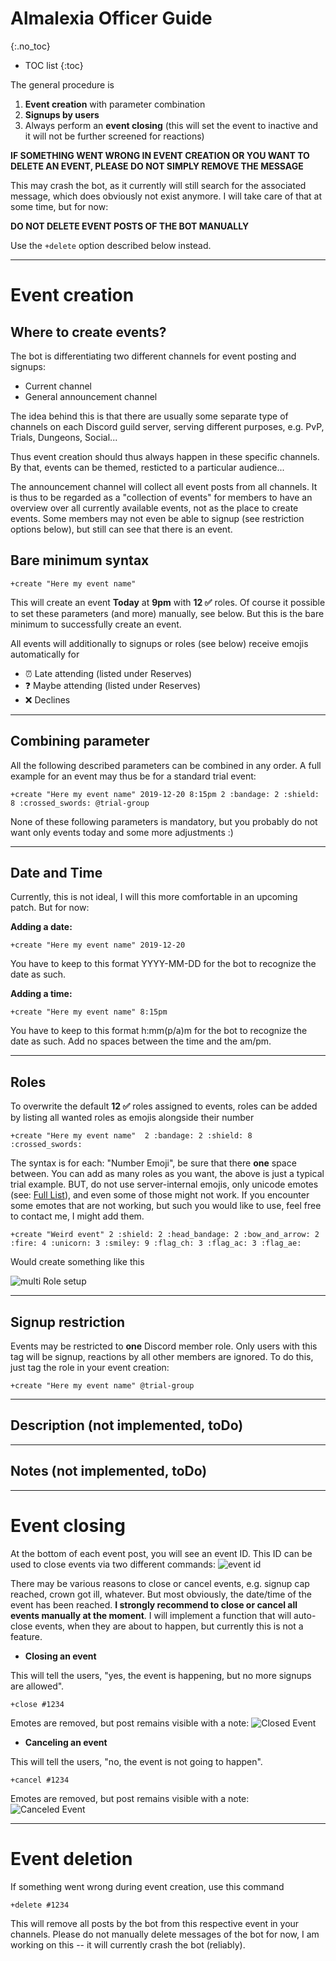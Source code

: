 # Almalexia Officer Guide
{:.no_toc}

* TOC list
{:toc}

The general procedure is 
1. **Event creation** with parameter combination
2. **Signups by users**
3. Always perform an **event closing** (this will set the event to inactive and it will not be further screened for reactions)

**IF SOMETHING WENT WRONG IN EVENT CREATION OR YOU WANT TO DELETE AN EVENT, PLEASE DO NOT SIMPLY REMOVE THE MESSAGE**

This may crash the bot, as it currently will still search for the associated message, which does obviously not exist anymore. I will take care of that at some time, but for now: 

**DO NOT DELETE EVENT POSTS OF THE BOT MANUALLY**

Use the ```+delete``` option described below instead.

***
# Event creation

## Where to create events?

The bot is differentiating two different channels for event posting and signups:
* Current channel
* General announcement channel

The idea behind this is that there are usually some separate type of channels on each Discord guild server, serving different purposes, e.g. PvP, Trials, Dungeons, Social...

Thus event creation should thus always happen in these specific channels. By that, events can be themed, resticted to a particular audience... 

The announcement channel will collect all event posts from all channels. It is thus to be regarded as a "collection of events" for members to have an overview over all currently available events, not as the place to create events. Some members may not even be able to signup (see restriction options below), but still can see that there is an event.

## Bare minimum syntax

```
+create "Here my event name"
```

This will create an event **Today** at **9pm** with **12 ✅** roles. 
Of course it possible to set these parameters (and more) manually, see below. But this is the bare minimum to successfully create an event.

All events will additionally to signups or roles (see below) receive emojis automatically for 
* ⏰ Late attending (listed under Reserves)
* ❓ Maybe attending (listed under Reserves)
* ❌ Declines

------
## Combining parameter

All the following described parameters can be combined in any order. A full example for an event may thus be for a standard trial event:

```
+create "Here my event name" 2019-12-20 8:15pm 2 :bandage: 2 :shield: 8 :crossed_swords: @trial-group
```

None of these following parameters is mandatory, but you probably do not want only events today and some more adjustments :)

------
## Date and Time

Currently, this is not ideal, I will this more comfortable in an upcoming patch. But for now:

**Adding a date:**
```
+create "Here my event name" 2019-12-20
```
You have to keep to this format YYYY-MM-DD for the bot to recognize the date as such.

**Adding a time:**
```
+create "Here my event name" 8:15pm
```
You have to keep to this format h:mm(p/a)m for the bot to recognize the date as such. Add no spaces between the time and the am/pm.


------
## Roles

To overwrite the default **12 ✅** roles assigned to events, roles can be added by listing all wanted roles as emojis alongside their number

```
+create "Here my event name"  2 :bandage: 2 :shield: 8 :crossed_swords: 
```
The syntax is for each: "Number Emoji", be sure that there **one** space between.
You can add as many roles as you want, the above is just a typical trial example. BUT, do not use server-internal emojis, only unicode emotes (see: [Full List](https://unicode.org/emoji/charts/full-emoji-list.html)), and even some of those might not work. If you encounter some emotes that are not working, but such you would like to use, feel free to contact me, I might add them. 

```
+create "Weird event" 2 :shield: 2 :head_bandage: 2 :bow_and_arrow: 2 :fire: 4 :unicorn: 3 :smiley: 9 :flag_ch: 3 :flag_ac: 3 :flag_ae:

```

Would create something like this 

![multi Role setup](https://cdn.discordapp.com/attachments/632545040190668801/632569114296057866/Bildschirmfoto_2019-10-12_um_15.23.21.png)

------
## Signup restriction

Events may be restricted to **one** Discord member role. Only users with this tag will be signup, reactions by all other members are ignored. To do this, just tag the role in your event creation:

```
+create "Here my event name" @trial-group
```


------
## Description (not implemented, toDo)

------
## Notes (not implemented, toDo)


***
# Event closing

At the bottom of each event post, you will see an event ID. This ID can be used to close events via two different commands:
![event id](https://cdn.discordapp.com/attachments/632545040190668801/632570427855732736/Bildschirmfoto_2019-10-12_um_15.28.48.png)

There may be various reasons to close or cancel events, e.g. signup cap reached, crown got ill, whatever. But most obviously, the date/time of the event has been reached. **I strongly recommend to close or cancel all events manually at the moment**. I will implement a function that will auto-close events, when they are about to happen, but currently this is not a feature.


* **Closing an event**

This will tell the users, "yes, the event is happening, but no more signups are allowed". 

```
+close #1234
```

Emotes are removed, but post remains visible with a note:
![Closed Event](https://cdn.discordapp.com/attachments/632545040190668801/632546241414299658/alma_closed.png)

* **Canceling an event**

This will tell the users, "no, the event is not going to happen". 

```
+cancel #1234
```

Emotes are removed, but post remains visible with a note:
![Canceled Event](https://cdn.discordapp.com/attachments/632545040190668801/632546239329861642/alma_canceled.png)

***
# Event deletion

If something went wrong during event creation, use this command

```
+delete #1234
```

This will remove all posts by the bot from this respective event in your channels. Please do not manually delete messages of the bot for now, I am working on this -- it will currently crash the bot (reliably).
